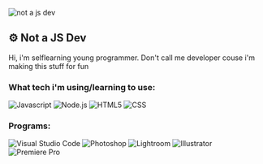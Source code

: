 ![not a js dev](https://user-images.githubusercontent.com/80411896/148174388-2234cf17-86b2-488d-a9a7-714f87761902.png)
## ⚙️ Not a JS Dev
Hi, i'm selflearning young programmer. Don't call me developer couse i'm making this stuff for fun
### What tech i'm using/learning to use:
![Javascript](https://img.shields.io/badge/-JAVASCRIPT-F7DF1E?style=for-the-badge&logo=JavaScript&logoColor=black) ![Node.js](https://img.shields.io/badge/-Node.js-339933?style=for-the-badge&logo=Node.js&logoColor=white) ![HTML5](https://img.shields.io/badge/-HTML5-E34F26?style=for-the-badge&logo=HTML5&logoColor=white) ![CSS](https://img.shields.io/badge/-CSS-1572B6?style=for-the-badge&logo=CSS3&logoColor=white)
### Programs:
![Visual Studio Code](https://img.shields.io/badge/-Visual%20Studio%20Code-007ACC?style=for-the-badge&logo=Visual%20Studio%20Code&logoColor=white) ![Photoshop](https://img.shields.io/badge/-Photoshop-31A8FF?style=for-the-badge&logo=Adobe%20Photoshop&logoColor=white) ![Lightroom](https://img.shields.io/badge/-Lightroom-31A8FF?style=for-the-badge&logo=Adobe%20Lightroom&logoColor=white) ![Illustrator](https://img.shields.io/badge/-Illustrator-FF9A00?style=for-the-badge&logo=Adobe%20Illustrator&logoColor=white) ![Premiere Pro](https://img.shields.io/badge/-Premiere%20Pro-9999FF?style=for-the-badge&logo=Adobe%20Premiere%20Pro&logoColor=white)
